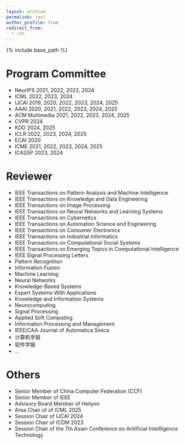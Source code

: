 ```yaml
---
layout: archive
permalink: /as/
author_profile: true
redirect_from:
  - /as
---
```

<!-- Google tag (gtag.js) -->
<script async src="https://www.googletagmanager.com/gtag/js?id=G-T0S164QJL9"></script>
<script>
  window.dataLayer = window.dataLayer || [];
  function gtag(){dataLayer.push(arguments);}
  gtag('js', new Date());

  gtag('config', 'G-T0S164QJL9');
</script>
{% include base_path %}

Program Committee
======
* NeurIPS 2021, 2022, 2023, 2024
* ICML 2022, 2023, 2024
* IJCAI 2019, 2020, 2022, 2023, 2024, 2025
* AAAI 2020, 2021, 2022, 2023, 2024, 2025
* ACM Multimedia 2021, 2022, 2023, 2024, 2025
* CVPR 2024
* KDD 2024, 2025
* ICLR 2022, 2023, 2024, 2025
* ECAI 2020
* ICME 2021, 2022, 2023, 2024, 2025
* ICASSP 2023, 2024


Reviewer
======
* IEEE Transactions on Pattern Analysis and Machine Intelligence
* IEEE Transactions on Knowledge and Data Engineering 
* IEEE Transactions on Image Processing
* IEEE Transactions on Neural Networks and Learning Systems
* IEEE Transactions on Cybernetics
* IEEE Transactions on Automation Science and Engineering
* IEEE Transactions on Consumer Electronics
* IEEE Transactions on Industrial Informatics
* IEEE Transactions on Computational Social Systems
* IEEE Transactions on Emerging Topics in Computational Intelligence
* IEEE Signal Processing Letters
* Pattern Recognition
* Information Fusion
* Machine Learning
* Neural Networks
* Knowledge-Based Systems
* Expert Systems With Applications
* Knowledge and Information Systems
* Neurocomputing
* Signal Processing
* Applied Soft Computing
* Information Processing and Management
* IEEE/CAA Journal of Automatica Sinica
* 计算机学报
* 软件学报
* ...

Others
======
* Senior Member of China Computer Federation (CCF)
* Senior Member of IEEE
* Advisory Board Member of Heliyon
* Area Chair of of ICML 2025
* Session Chair of IJCAI 2024
* Session Chair of ICDM 2023
* Session Chair of the 7th Asian Conference on Aritificial Intellligence Technology



